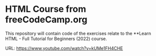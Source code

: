 # HTML Course from freeCodeCamp.org 

This repository will contain code of the exercises relate to the **Learn HTML - Full Tutorial for Beginners (2022) course.

URL: https://www.youtube.com/watch?v=kUMe1FH4CHE

